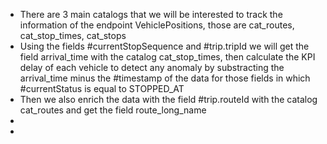- There are 3 main catalogs that we will be interested to track the information of the endpoint VehiclePositions, those are cat_routes, cat_stop_times, cat_stops
- Using the fields #currentStopSequence and #trip.tripId we will get the field arrival_time with the catalog cat_stop_times, then calculate the KPI delay of each vehicle to detect any anomaly by substracting the arrival_time minus the #timestamp of the data for those fields in which #currentStatus is equal to STOPPED_AT
- Then we also enrich the data with the field #trip.routeId with the catalog cat_routes and get the field route_long_name
-
-